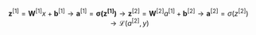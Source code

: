 $$
\mathbf{z}^{[1]}=\mathbf{W}^{[1]}x + \mathbf{b}^{[1]}\to\mathbf{a}^{[1]}=\mathbf{\sigma(\mathbf{z}^{[1]})}\to\mathbf{z}^{[2]}=\mathbf{W}^{[2]}a^{[1]}+\mathbf{b}^{[2]}\to\mathbf{a}^{[2]}=\sigma(z^{[2]})\to\mathscr{L}(a^{[2]}, y)
$$

